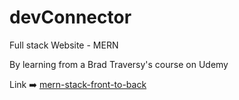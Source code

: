 # devConnector

Full stack Website - MERN

By learning from a Brad Traversy's course on Udemy

Link ➡️ [mern-stack-front-to-back](https://www.udemy.com/course/mern-stack-front-to-back/)
